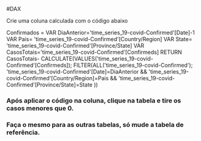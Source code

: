#DAX

Crie uma coluna calculada com o código abaixo

Confirmados =
VAR DiaAnterior='time_series_19-covid-Confirmed'[Date]-1
VAR Pais= 'time_series_19-covid-Confirmed'[Country/Region]
VAR State= 'time_series_19-covid-Confirmed'[Province/State]
VAR CasosTotais='time_series_19-covid-Confirmed'[Confirmeds]
RETURN
CasosTotais-
CALCULATE(VALUES('time_series_19-covid-Confirmed'[Confirmeds]);
FILTER(ALL('time_series_19-covid-Confirmed');
'time_series_19-covid-Confirmed'[Date]=DiaAnterior &&
'time_series_19-covid-Confirmed'[Country/Region]=Pais &&
'time_series_19-covid-Confirmed'[Province/State]=State
))

### Após aplicar o código na coluna, clique na tabela  e tire os casos menores que 0.
### Faça o mesmo para as outras tabelas, só mude a tabela de referência.
